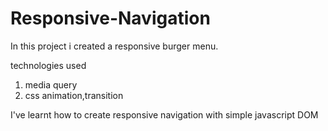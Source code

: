 # Responsive-Navigation
In this project i created a responsive burger menu.
 <p>technologies used</p> 
<ol>
<li>
media query
</li>
<li>css animation,transition</li>

</ol>

<p>I've learnt how to create responsive navigation with simple javascript DOM</p>
